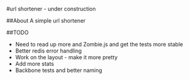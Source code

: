 #url shortener - under construction

##About
A simple url shortener


##TODO
* Need to read up more and Zombie.js and get the tests more stable
* Better redis error handling
* Work on the layout - make it more pretty
* Add more stats
* Backbone tests and better naming
